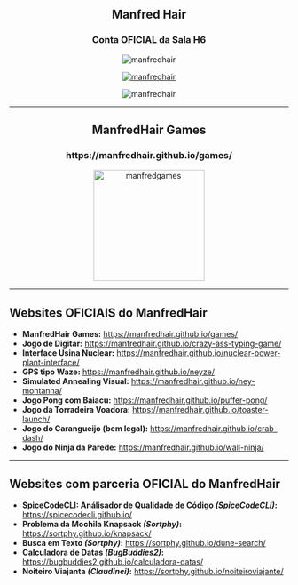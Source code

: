 <h2 align="center">Manfred Hair</h2>
<h3 align="center">Conta OFICIAL da Sala H6</h3>

<p align="center"> <img src="https://komarev.com/ghpvc/?username=manfredhair&label=Profile%20views&color=0e75b6&style=flat" alt="manfredhair" /> </p>

<p align="center"> <a href="https://github.com/ryo-ma/github-profile-trophy"><img src="https://github-profile-trophy.vercel.app/?username=manfredhair" alt="manfredhair" /></a> </p>

<p align="center"><img src="https://github-readme-stats.vercel.app/api/top-langs?username=manfredhair&show_icons=true&locale=en&layout=compact" alt="manfredhair" /></p>                

---------

<h2 align="center">ManfredHair Games</h2>     
<h3 align="center">https://manfredhair.github.io/games/</h3>
<p align="center">
  <img src="https://github.com/user-attachments/assets/3da9fffc-a45c-49b8-a014-af909ede5448" alt="manfredgames" width="200"/>
</p>


-------------

<h2 align="left">Websites OFICIAIS do ManfredHair</h2>     

- **ManfredHair Games:** https://manfredhair.github.io/games/
- **Jogo de Digitar:** https://manfredhair.github.io/crazy-ass-typing-game/
- **Interface Usina Nuclear:** https://manfredhair.github.io/nuclear-power-plant-interface/
- **GPS tipo Waze:** https://manfredhair.github.io/neyze/
- **Simulated Annealing Visual:** https://manfredhair.github.io/ney-montanha/
- **Jogo Pong com Baiacu:** https://manfredhair.github.io/puffer-pong/
- **Jogo da Torradeira Voadora:** https://manfredhair.github.io/toaster-launch/
- **Jogo do Carangueijo (bem legal):** https://manfredhair.github.io/crab-dash/
- **Jogo do Ninja da Parede:** https://manfredhair.github.io/wall-ninja/

---------

<h2 align="left">Websites com parceria OFICIAL do ManfredHair</h2>

- **SpiceCodeCLI: Análisador de Qualidade de Código _(SpiceCodeCLI)_:** https://spicecodecli.github.io/
- **Problema da Mochila Knapsack _(Sortphy)_:** https://sortphy.github.io/knapsack/
- **Busca em Texto _(Sortphy)_:** https://sortphy.github.io/dune-search/
- **Calculadora de Datas _(BugBuddies2)_:** https://bugbuddies2.github.io/calculadora-datas/
- **Noiteiro Viajanta _(Claudinei)_:** https://sortphy.github.io/noiteiroviajante/
